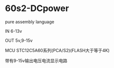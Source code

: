# 60s2-DCpower

pure assembly language

IN 6-13v

OUT 5v,9-15v

MCU STC12C5A60系列(PCA/S2)(FLASH大于等于4K)

带有9-15v输出电压电流显示电路
